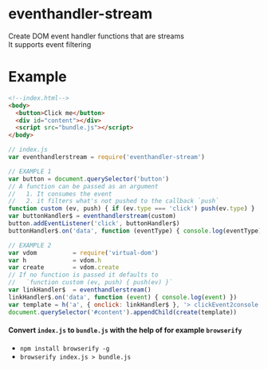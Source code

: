# eventhandler-stream
Create DOM event handler functions that are streams  
It supports event filtering

# Example
```html
<!--index.html-->
<body>
  <button>Click me</button>
  <div id="content"></div>
  <script src="bundle.js"></script>
</body>
```

```js
// index.js
var eventhandlerstream = require('eventhandler-stream')

// EXAMPLE 1
var button = document.querySelector('button')
// A function can be passed as an argument
//   1. It consumes the event
//   2. it filters what's not pushed to the callback `push`
function custom (ev, push) { if (ev.type === 'click') push(ev.type) }
var buttonHandler$ = eventhandlerstream(custom)
button.addEventListener('click', buttonHandler$)
buttonHandler$.on('data', function (eventType) { console.log(eventType) })

// EXAMPLE 2
var vdom          = require('virtual-dom')
var h             = vdom.h
var create        = vdom.create
// If no function is passed it defaults to
//   `function custom (ev, push) { push(ev) }`
var linkHandler$  = eventhandlerstream()
linkHandler$.on('data', function (event) { console.log(event) })
var template = h('a', { onclick: linkHandler$ }, '> clickEvent2console <')
document.querySelector('#content').appendChild(create(template))
```

#### Convert `index.js` to `bundle.js` with the help of for example `browserify`
* `npm install browserify -g`
* `browserify index.js > bundle.js`
